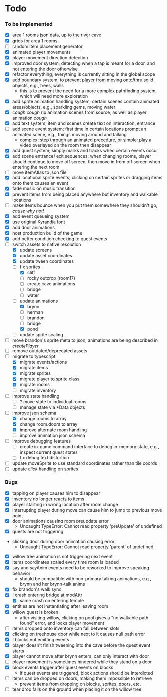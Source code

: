 # Todo

### To be implemented
- [x] area 1 rooms json data, up to the river cave
- [x] grids for area 1 rooms
- [ ] random item placement generator
- [x] animated player movements
- [x] player movement direction detection
- [x] improved door system; detecting when a tap is meant for a door, and not entering the door otherwise
- [x] refactor everything; everything is currently sitting in the global scope
- [x] add boundary system; to prevent player from moving onto/thru solid objects, e.g., trees, walls
	- this is to prevent the need for a more complex pathfinding system, which will need more exploration
- [x] add sprite animation handling system; certain scenes contain animated areas/objects, e.g., sparkling gems, moving water
- [x] *cough cough* rip animation scenes from source, as well as player animation *cough*
- [x] add text system; item and scenes create text on interaction, entrance
- [ ] add scene event system; first time in certain locations prompt an animated scene, e.g., things moving around and talking
	- complex: step through an animated precedure, or simple: play a video overlayed on the room then disappear
- [x] add quest system; simply marks and tracks when certain events occur
- [x] add scene entrance/ exit sequences; when changing rooms, player should continue to move off screen, then move in from off screen when entering the next room
- [ ] move itemAtlas to json file
- [x] add locational sprite events; clicking on certain sprites or dragging items onto them causes an event
- [x] fade music on music transition
- [x] prevent items from being placed anywhere but inventory and walkable locations
- [ ] make items bounce when you put them somewhere they shouldn't go, *cause why not!*
- [x] add event queueing system
- [x] use original Kyrandia font
- [x] add door animations
- [x] host production build of the game
- [x] add better condition checking to quest events
- [ ] switch assets to native resolution
	+ [x] update screens
	+ [x] update asset coordinates
	+ [x] update tween coordinates
	+ [ ] fix sprites
		- [x] cliff
		- [ ] rocky outcrop (room17)
		- [ ] create cave animations
  		- [ ] bridge
  		- [ ] water
	+ [ ] update animations
		- [x] brynn
		- [ ] herman
		- [ ] brandon
		- [ ] bridge
		- [x] pond
	+ [ ] update sprite scaling
- [ ] move brandon's sprite meta to json; animations are being described in *createPlayer*
- [ ] remove outdated/deprecated assets
- [ ] migrate to typescript
  - [x] migrate events/actions
  - [x] migrate items
  - [x] migrate sprites
  - [x] migrate player to sprite class
  - [x] migrate rooms
  - [ ] migrate inventory
- [ ] improve state handling
  - [ ] ? move state to individual rooms
  - [ ] manage state via *Data objects
- [ ] improve json schema
  - [x] change rooms to array
  - [x] change room.doors to array
  - [x] improve alternate room handling
  - [ ] improve animation json schema
- [ ] improve debugging features
  - [ ] create in-game command interface to debug in-memory state, e.g., inspect current quest states
  - [ ] fix debug text distortion
- [ ] update moveSprite to use standard coordinates rather than tile coords
- [ ] update *click* handling on sprites

### Bugs
- [x] tapping on player causes him to disappear
- [x] inventory no longer reacts to items
- [x] player starting in wrong location after room change
- [x] interrupting player during move can cause him to jump to previous move point
- [x] door animations causing room preupdate error
	- Uncaught TypeError: Cannot read property 'preUpdate' of undefined
- [x] quests are not triggering
-	clicking door during door animation causing error
	- Uncaught TypeError: Cannot read property 'parent' of undefined
- [x] willow tree animation is not triggering next event
- [x] items coordinates scaled every time room is loaded
- [x] say and sayAnim events need to be reworked to improve speaking behavior
	- should be compatible with non-primary talking animations, e.g., brynn and her brynn-talk anims
- [x] fix brandon's walk sync
- [x] ! crash entering bridge at modAttr
  - [x] same crash on entering temple
- [x] entities are not instantiating after leaving room
- [x] willow quest is broken
	- after visiting willow, clicking on pool gives a "no walkable path found" error, and locks player movement
- [ ] items dropped onto inventory can fall between slots
- [x] clicking on treehouse door while next to it causes null path error
- [x] ! blocks not emitting events
- [x] player doesn't finish tweening into the cave before the quest event starts
- [x] player cannot move after brynn enters, can only interact with door
- [ ] player movement is sometimes hindered while they stand on a door
- [x] block events trigger after quest events on blocks
  - if quest events are triggered, block actions should be interdicted
- [ ] items can be dropped on doors, making them impossible to retrieve
  - prevent items from dropping on blocks, sprites, doors, etc.
- [ ] tear drop falls on the ground when placing it on the willow tree